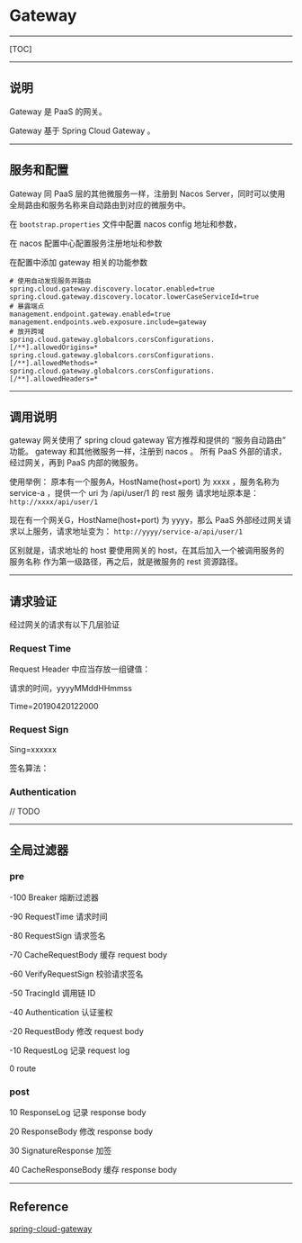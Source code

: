 # Gateway

---

[TOC]

---

## 说明

Gateway 是 PaaS 的网关。

Gateway 基于 Spring Cloud Gateway 。

---

## 服务和配置

Gateway 同 PaaS 层的其他微服务一样，注册到 Nacos Server，同时可以使用全局路由和服务名称来自动路由到对应的微服务中。

在 `bootstrap.properties` 文件中配置 nacos config 地址和参数，

在 nacos 配置中心配置服务注册地址和参数

在配置中添加 gateway 相关的功能参数

```properties
# 使用自动发现服务并路由
spring.cloud.gateway.discovery.locator.enabled=true
spring.cloud.gateway.discovery.locator.lowerCaseServiceId=true
# 暴露端点
management.endpoint.gateway.enabled=true
management.endpoints.web.exposure.include=gateway
# 放开跨域
spring.cloud.gateway.globalcors.corsConfigurations.[/**].allowedOrigins=*
spring.cloud.gateway.globalcors.corsConfigurations.[/**].allowedMethods=*
spring.cloud.gateway.globalcors.corsConfigurations.[/**].allowedHeaders=*
```

---

## 调用说明

gateway 网关使用了 spring cloud gateway 官方推荐和提供的 “服务自动路由” 功能。
gateway 和其他微服务一样，注册到 nacos 。
所有 PaaS 外部的请求，经过网关，再到 PaaS 内部的微服务。

使用举例：
原本有一个服务A，HostName(host+port) 为 xxxx ，服务名称为 service-a ，提供一个 uri 为 /api/user/1 的 rest 服务
请求地址原本是：
`http://xxxx/api/user/1`

现在有一个网关G，HostName(host+port) 为 yyyy，那么
PaaS 外部经过网关请求以上服务，请求地址变为：
`http://yyyy/service-a/api/user/1`

区别就是，请求地址的 host 要使用网关的 host，在其后加入一个被调用服务的 服务名称 作为第一级路径，再之后，就是微服务的 rest 资源路径。

---

## 请求验证

经过网关的请求有以下几层验证

### Request Time

Request Header 中应当存放一组键值：

请求的时间，yyyyMMddHHmmss

Time=20190420122000

### Request Sign

Sing=xxxxxx

签名算法：

### Authentication

// TODO

---

## 全局过滤器

### pre

-100 Breaker 熔断过滤器

-90 RequestTime 请求时间

-80 RequestSign 请求签名

-70 CacheRequestBody 缓存 request body

-60 VerifyRequestSign 校验请求签名

-50 TracingId 调用链 ID

-40 Authentication 认证鉴权

-20 RequestBody 修改 request body

-10 RequestLog 记录 request log

0 route

### post

10 ResponseLog 记录 response body

20 ResponseBody 修改 response body

30 SignatureResponse 加签

40 CacheResponseBody 缓存 response body

---

## Reference

[spring-cloud-gateway](https://spring.io/projects/spring-cloud-gateway)
